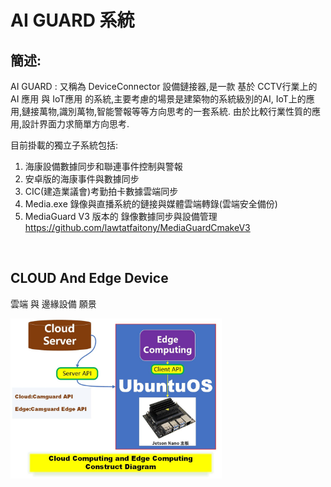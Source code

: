 # AI GUARD 系統

## 簡述:

AI GUARD : 又稱為 DeviceConnector 設備鏈接器,是一款 基於 CCTV行業上的 AI 應用 與 IoT應用 的系統,主要考慮的場景是建築物的系統級別的AI, IoT上的應用,鏈接萬物,識別萬物,智能警報等等方向思考的一套系統. 由於比較行業性質的應用,設計界面力求簡單方向思考.

目前掛載的獨立子系統包括:

1. 海康設備數據同步和聯連事件控制與警報
2. 安卓版的海康事件與數據同步
3. CIC(建造業議會)考勤拍卡數據雲端同步
4. Media.exe 錄像與直播系統的鏈接與媒體雲端轉錄(雲端安全備份)
5. MediaGuard V3 版本的 錄像數據同步與設備管理 https://github.com/lawtatfaitony/MediaGuardCmakeV3

​	

## CLOUD And Edge Device 

雲端 與 邊緣設備 願景

<img src="README_IMGs/Could_and_Edge_Computing.jpg" alt="Could_and_Edge_Computing" style="zoom: 33%;" />